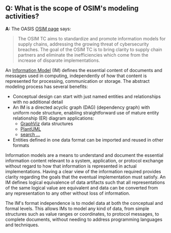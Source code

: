 ## **Q: What is the scope of OSIM's modeling activities?**
**A:**
The OASIS [OSIM page](https://www.oasis-open.org/tc-osim/) says:

> The OSIM TC aims to standardize and promote information models for supply chains,
> addressing the growing threat of cybersecurity breaches.
> The goal of the OSIM TC is to bring clarity to supply chain partners and eliminate
> the inefficiencies which come from the increase of disparate implementations.

An [Information Model](info-model) (IM) defines the essential content of documents and messages
used in computing, independently of how that content is represented for processing, communication or storage.
The abstract modeling process has several benefits:
* Conceptual design can start with just named entities and relationships with no additional detail
* An IM is a directed acyclic graph (DAG) (dependency graph) with uniform node structure, enabling
straightforward use of mature entity relationship (ER) diagram applications:
  * [GraphViz](https://graphviz.org/Gallery/directed/) data structures
  * [PlantUML](https://plantuml.com/ie-diagram)
  * [search ...](https://www.google.com/search?q=d3+entity+relationship+diagram)
* Entities defined in one data format can be imported and reused in other formats



Information models are a means to understand and document the essential information content 
relevant to a system, application, or protocol exchange 
without regard to how that information is represented in actual implementations. 
Having a clear view of the information required provides clarity 
regarding the goals that the eventual implementation must satisfy.
An IM defines logical equivalence of data artifacts such that all representations of the same logical value are
equivalent and data can be converted from any representation to any other without loss of information.

The IM's format independence is to model data at both the conceptual and formal levels. 
This allows IMs to model any kind of data, from simple structures such as value ranges or coordinates, 
to protocol messages, to complete documents, without needing to address programming languages and techniques. 


